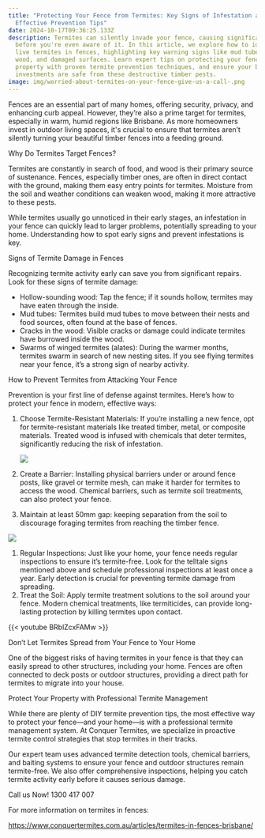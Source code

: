 ```yaml
---
title: "Protecting Your Fence from Termites: Key Signs of Infestation and
  Effective Prevention Tips"
date: 2024-10-17T09:36:25.133Z
description: Termites can silently invade your fence, causing significant damage
  before you're even aware of it. In this article, we explore how to identify
  live termites in fences, highlighting key warning signs like mud tubes, hollow
  wood, and damaged surfaces. Learn expert tips on protecting your fence and
  property with proven termite prevention techniques, and ensure your biggest
  investments are safe from these destructive timber pests.
image: img/worried-about-termites-on-your-fence-give-us-a-call-.png
---
```

Fences are an essential part of many homes, offering security, privacy, and enhancing curb appeal. However, they’re also a prime target for termites, especially in warm, humid regions like Brisbane. As more homeowners invest in outdoor living spaces, it's crucial to ensure that termites aren’t silently turning your beautiful timber fences into a feeding ground.

Why Do Termites Target Fences?

Termites are constantly in search of food, and wood is their primary source of sustenance. Fences, especially timber ones, are often in direct contact with the ground, making them easy entry points for termites. Moisture from the soil and weather conditions can weaken wood, making it more attractive to these pests.

While termites usually go unnoticed in their early stages, an infestation in your fence can quickly lead to larger problems, potentially spreading to your home. Understanding how to spot early signs and prevent infestations is key.

Signs of Termite Damage in Fences

Recognizing termite activity early can save you from significant repairs. Look for these signs of termite damage:

* Hollow-sounding wood: Tap the fence; if it sounds hollow, termites may have eaten through the inside.
* Mud tubes: Termites build mud tubes to move between their nests and food sources, often found at the base of fences.
* Cracks in the wood: Visible cracks or damage could indicate termites have burrowed inside the wood.
* Swarms of winged termites (alates): During the warmer months, termites swarm in search of new nesting sites. If you see flying termites near your fence, it’s a strong sign of nearby activity.

How to Prevent Termites from Attacking Your Fence

Prevention is your first line of defense against termites. Here’s how to protect your fence in modern, effective ways:

1. Choose Termite-Resistant Materials: If you’re installing a new fence, opt for termite-resistant materials like treated timber, metal, or composite materials. Treated wood is infused with chemicals that deter termites, significantly reducing the risk of infestation.

   ![](img/having-steel-support-posts-instead-of-timber.png)
2. Create a Barrier: Installing physical barriers under or around fence posts, like gravel or termite mesh, can make it harder for termites to access the wood. Chemical barriers, such as termite soil treatments, can also protect your fence.
3. Maintain at least 50mm gap: keeping separation from the soil to discourage foraging termites from reaching the timber fence.

![](img/having-at-least-50mm-separation-from-soil.png)

1. Regular Inspections: Just like your home, your fence needs regular inspections to ensure it’s termite-free. Look for the telltale signs mentioned above and schedule professional inspections at least once a year. Early detection is crucial for preventing termite damage from spreading.
2. Treat the Soil: Apply termite treatment solutions to the soil around your fence. Modern chemical treatments, like termiticides, can provide long-lasting protection by killing termites upon contact.

{{< youtube BRblZcxFAMw >}}

Don’t Let Termites Spread from Your Fence to Your Home

One of the biggest risks of having termites in your fence is that they can easily spread to other structures, including your home. Fences are often connected to deck posts or outdoor structures, providing a direct path for termites to migrate into your house.

Protect Your Property with Professional Termite Management

While there are plenty of DIY termite prevention tips, the most effective way to protect your fence—and your home—is with a professional termite management system. At Conquer Termites, we specialize in proactive termite control strategies that stop termites in their tracks.

Our expert team uses advanced termite detection tools, chemical barriers, and baiting systems to ensure your fence and outdoor structures remain termite-free. We also offer comprehensive inspections, helping you catch termite activity early before it causes serious damage.

Call us Now! 1300 417 007

For more information on termites in fences: 

<https://www.conquertermites.com.au/articles/termites-in-fences-brisbane/>